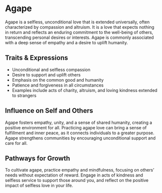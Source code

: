 # Agape

Agape is a selfless, unconditional love that is extended universally, often characterized by compassion and altruism. It is a love that expects nothing in return and reflects an enduring commitment to the well-being of others, transcending personal desires or interests. Agape is commonly associated with a deep sense of empathy and a desire to uplift humanity.

## Traits & Expressions

- Unconditional and selfless compassion
- Desire to support and uplift others
- Emphasis on the common good and humanity
- Patience and forgiveness in all circumstances
- Examples include acts of charity, altruism, and loving kindness extended to strangers

## Influence on Self and Others

Agape fosters empathy, unity, and a sense of shared humanity, creating a positive environment for all. Practicing agape love can bring a sense of fulfillment and inner peace, as it connects individuals to a greater purpose. Agape strengthens communities by encouraging unconditional support and care for all.

## Pathways for Growth

To cultivate agape, practice empathy and mindfulness, focusing on others’ needs without expectation of reward. Engage in acts of kindness and selfless service to support those around you, and reflect on the positive impact of selfless love in your life.
